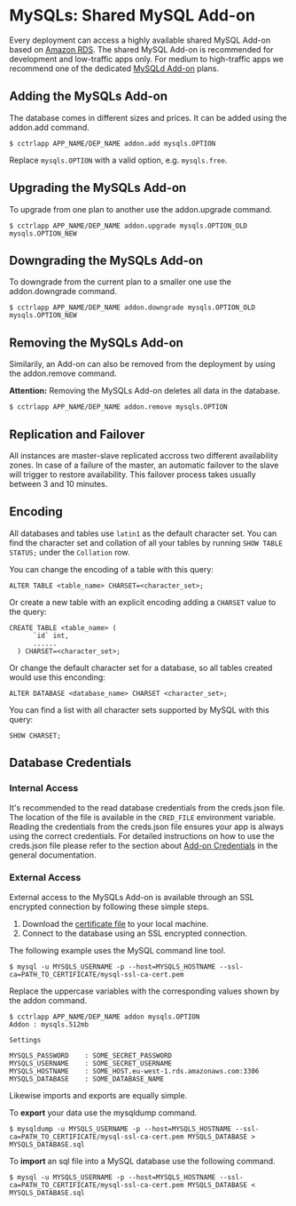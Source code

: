 # MySQLs: Shared MySQL Add-on

Every deployment can access a highly available shared MySQL Add-on based on [Amazon RDS](http://aws.amazon.com/rds/).
The shared MySQL Add-on is recommended for development and low-traffic apps only. For medium to high-traffic apps we
recommend one of the dedicated [MySQLd Add-on](https://www.cloudcontrol.com/add-ons/mysqld) plans.

## Adding the MySQLs Add-on

The database comes in different sizes and prices. It can be added using the addon.add command.

~~~
$ cctrlapp APP_NAME/DEP_NAME addon.add mysqls.OPTION
~~~
Replace `mysqls.OPTION` with a valid option, e.g. `mysqls.free`.

## Upgrading the MySQLs Add-on

To upgrade from one plan to another use the addon.upgrade command.

~~~
$ cctrlapp APP_NAME/DEP_NAME addon.upgrade mysqls.OPTION_OLD mysqls.OPTION_NEW
~~~

## Downgrading the MySQLs Add-on

To downgrade from the current plan to a smaller one use the addon.downgrade command.

~~~
$ cctrlapp APP_NAME/DEP_NAME addon.downgrade mysqls.OPTION_OLD mysqls.OPTION_NEW
~~~

## Removing the MySQLs Add-on

Similarily, an Add-on can also be removed from the deployment by using the addon.remove command.

**Attention:** Removing the MySQLs Add-on deletes all data in the database.

~~~
$ cctrlapp APP_NAME/DEP_NAME addon.remove mysqls.OPTION
~~~

## Replication and Failover

All instances are master-slave replicated accross two different availability zones. In case of a failure
of the master, an automatic failover to the slave will trigger to restore availability. This failover process
takes usually between 3 and 10 minutes.

## Encoding

All databases and tables use `latin1` as the default character set. You can find the character set
and collation of all your tables by running `SHOW TABLE STATUS;` under the `Collation` row.

You can change the encoding of a table with this query:

~~~
ALTER TABLE <table_name> CHARSET=<character_set>;
~~~

Or create a new table with an explicit encoding adding a `CHARSET` value to the query:

~~~
CREATE TABLE <table_name> (
      `id` int,
      ......
  ) CHARSET=<character_set>;
~~~

Or change the default character set for a database, so all tables created would use this enconding:

~~~
ALTER DATABASE <database_name> CHARSET <character_set>;
~~~

You can find a list with all character sets supported by MySQL with this query:

~~~
SHOW CHARSET;
~~~

## Database Credentials

### Internal Access

It's recommended to the read database credentials from the creds.json file. The location of the file is available
in the `CRED_FILE` environment variable. Reading the credentials from the creds.json file ensures your app is always
using the correct credentials. For detailed instructions on how to use the creds.json file please refer to the
section about [Add-on Credentials](https://www.cloudcontrol.com/dev-center/Platform%20Documentation#add-ons) in
the general documentation.

### External Access

External access to the MySQLs Add-on is available through an SSL encrypted connection by following these simple steps.

 1. Download the [certificate file](http://s3.amazonaws.com/rds-downloads/mysql-ssl-ca-cert.pem) to your local machine.
 1. Connect to the database using an SSL encrypted connection.

The following example uses the MySQL command line tool.

~~~
$ mysql -u MYSQLS_USERNAME -p --host=MYSQLS_HOSTNAME --ssl-ca=PATH_TO_CERTIFICATE/mysql-ssl-ca-cert.pem
~~~

Replace the uppercase variables with the corresponding values shown by the addon command.

~~~
$ cctrlapp APP_NAME/DEP_NAME addon mysqls.OPTION
Addon : mysqls.512mb

Settings

MYSQLS_PASSWORD    : SOME_SECRET_PASSWORD
MYSQLS_USERNAME    : SOME_SECRET_USERNAME
MYSQLS_HOSTNAME    : SOME_HOST.eu-west-1.rds.amazonaws.com:3306
MYSQLS_DATABASE    : SOME_DATABASE_NAME
~~~

Likewise imports and exports are equally simple.

To **export** your data use the mysqldump command.
~~~
$ mysqldump -u MYSQLS_USERNAME -p --host=MYSQLS_HOSTNAME --ssl-ca=PATH_TO_CERTIFICATE/mysql-ssl-ca-cert.pem MYSQLS_DATABASE > MYSQLS_DATABASE.sql
~~~

To **import** an sql file into a MySQL database use the following command.
~~~
$ mysql -u MYSQLS_USERNAME -p --host=MYSQLS_HOSTNAME --ssl-ca=PATH_TO_CERTIFICATE/mysql-ssl-ca-cert.pem MYSQLS_DATABASE < MYSQLS_DATABASE.sql
~~~

